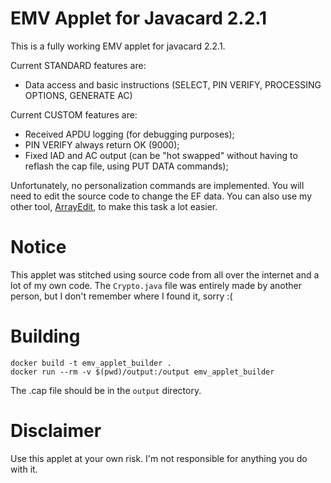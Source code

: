 # EMV Applet for Javacard 2.2.1

This is a fully working EMV applet for javacard 2.2.1.

Current STANDARD features are:
- Data access and basic instructions (SELECT, PIN VERIFY, PROCESSING OPTIONS, GENERATE AC)

Current CUSTOM features are:
- Received APDU logging (for debugging purposes);
- PIN VERIFY always return OK (9000);
- Fixed IAD and AC output (can be "hot swapped" without having to reflash the cap file, using PUT DATA commands);

Unfortunately, no personalization commands are implemented. You will need to edit the source code to change the EF data. You can also use my other tool, [ArrayEdit](https://github.com/tiosolid/array_edit), to make this task a lot easier.

# Notice

This applet was stitched using source code from all over the internet and a lot of my own code. The `Crypto.java` file was entirely made by another person, but I don't remember where I found it, sorry :(

# Building

~~~shell
docker build -t emv_applet_builder .
docker run --rm -v $(pwd)/output:/output emv_applet_builder
~~~

The .cap file should be in the `output` directory.

# Disclaimer

Use this applet at your own risk. I'm not responsible for anything you do with it.